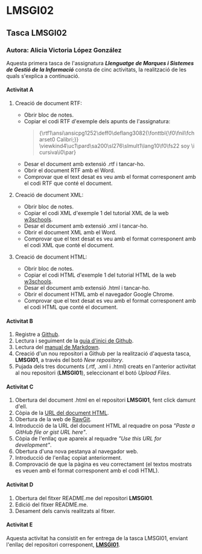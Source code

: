 # LMSGI02

## Tasca LMSGI02

### Autora: Alicia Victoria López González

Aquesta primera tasca de l'assignatura **_Llenguatge de Marques i Sistemes de Gestió de la Informació_** consta de cinc activitats, la realització de les quals s'explica a continuació.


#### Activitat A

1. Creació de document RTF:
    * Obrir bloc de notes.
    * Copiar el codi RTF d'exemple dels apunts de l'assignatura:
      >{\rtf1\ansi\ansicpg1252\deff0\deflang3082{\fonttbl{\f0\fnil\fcharset0 Calibri;}}
\viewkind4\uc1\pard\sa200\sl276\slmult1\lang10\f0\fs22 soy \i cursiva\i0\par}
    * Desar el document amb extensió .rtf i tancar-ho.
    * Obrir el document RTF amb el Word.
    * Comprovar que el text desat es veu amb el format corresponent amb el codi RTF que conté el document.

2. Creació de document XML:
    * Obrir bloc de notes.
    * Copiar el codi XML d'exemple 1 del tutorial XML de la web [w3schools](www.w3schools.com/xml/).
    * Desar el document amb extensió .xml i tancar-ho.
    * Obrir el document XML amb el Word.
    * Comprovar que el text desat es veu amb el format corresponent amb el codi XML que conté el document.

3. Creació de document HTML:
    * Obrir bloc de notes.
    * Copiar el codi HTML d'exemple 1 del tutorial HTML de la web [w3schools](www.w3schools.com/html/).
    * Desar el document amb extensió .html i tancar-ho.
    * Obrir el document HTML amb el navegador Google Chrome.
    * Comprovar que el text desat es veu amb el format corresponent amb el codi HTML que conté el document.

#### Activitat B

1. Registre a [Github](https://github.com).
2. Lectura i seguiment de la [guia d'inici de Github](https://guides.github.com/activities/hello-world/).
3. Lectura del [manual de Markdown](https://www.markdowntutorial.com/).
4. Creació d'un nou repositori a Github per la realització d'aquesta tasca, **LMSGI01**, a través del botó _New repository_.
5. Pujada dels tres documents (.rtf, .xml i .html) creats en l'anterior activitat al nou repositori (**LMSGI01**), seleccionant el botó _Upload Files_.


#### Activitat C

1. Obertura del document .html en el repositori **LMSGI01**, fent click damunt d'ell.
2. Còpia de la [URL del document HTML](https://github.com/alishaibz/LMSGI01/blob/master/tasca_html.html).
3. Obertura de la web de [RawGit](https://rawgit.com/).
4. Introducció de la URL del document HTML al requadre on posa _"Paste a GitHub file or gist URL here"_.
5. Còpia de l'enllaç que apareix al requadre _"Use this URL for development"_.
6. Obertura d'una nova pestanya al navegador web.
7. Introducció de l'enllaç copiat anteriorment.
8. Comprovació de que la pàgina es veu correctament (el textos mostrats es veuen amb el format corresponent amb el codi HTML).


#### Activitat D

 1. Obertura del fitxer README.me del repositori **LMSGI01**.
 2. Edició del fitxer README.me.
 3. Desament dels canvis realitzats al fitxer.
 
#### Activitat E
 Aquesta activitat ha consistit en fer entrega de la tasca LMSGI01, enviant l'enllaç del repositori corresponent, [**LMSGI01**](https://github.com/alishaibz/LMSGI01).
